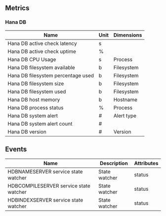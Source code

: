 ## Metrics

### Hana DB 

| Name | Unit | Dimensions |
|------|------|------------|
| Hana DB active check latency | s |  |
| Hana DB active check uptime | % |  |
| Hana DB CPU Usage | s | Process |
| Hana DB filesystem available | b | Filesystem |
| Hana DB filesystem percentage used | b | Filesystem |
| Hana DB filesystem size | b | Filesystem |
| Hana DB filesystem used | b | Filesystem |
| Hana DB host memory | b | Hostname |
| Hana DB process status | % | Process |
| Hana DB system alert | # | Alert type |
| Hana DB system alert count | # |  |
| Hana DB version | # | Version |

## Events

| Name | Description | Attributes |
|------|-------------|------------|
| HDBNAMESERVER service state watcher | State watcher | status |
| HDBCOMPILESERVER service state watcher | State watcher | status |
| HDBINDEXSERVER service state watcher | State watcher | status |

